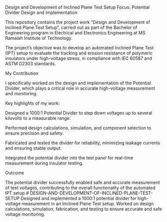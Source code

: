 Design and Development of Inclined Plane Test Setup
Focus: Potential Divider Design and Implementation

This repository contains the project work “Design and Development of Inclined Plane Test Setup”, carried out as part of the Bachelor of Engineering program in Electrical and Electronics Engineering at MS Ramaiah Institute of Technology.

The project’s objective was to develop an automated Inclined Plane Test (IPT) setup to evaluate the tracking and erosion resistance of polymeric insulators under high-voltage stress, in compliance with IEC 60587 and ASTM D2303 standards.

My Contribution

I specifically worked on the design and implementation of the Potential Divider, which plays a critical role in accurate high-voltage measurement and monitoring.

Key highlights of my work:

Designed a 1000:1 Potential Divider to step down voltages up to several kilovolts to a measurable range.

Performed design calculations, simulation, and component selection to ensure precision and safety.

Fabricated and tested the divider for reliability, minimizing leakage currents and ensuring stable output.

Integrated the potential divider into the test panel for real-time measurement during insulator testing.

Outcome

The potential divider successfully enabled safe and accurate measurement of test voltages, contributing to the overall functionality of the automated IPT setup.# DESIGN-AND-DEVELOPMENT-OF-INCLINED-PLANE-TEST-SETUP
Designed and implemented a 1000:1 potential divider for high-voltage measurement in an Inclined Plane Test setup. Worked on design calculations, simulation, fabrication, and testing to ensure accurate and safe voltage monitoring.
